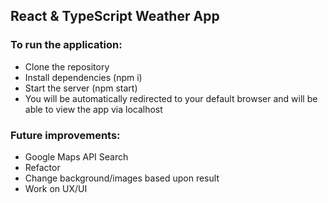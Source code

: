 
## React & TypeScript Weather App

### To run the application:
* Clone the repository
* Install dependencies (npm i)
* Start the server (npm start)
* You will be automatically redirected to your default browser and will be able to view the app via localhost

### Future improvements:
* Google Maps API Search
* Refactor
* Change background/images based upon result
* Work on UX/UI
